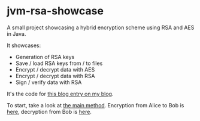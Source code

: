# jvm-rsa-showcase

A small project showcasing a hybrid encryption scheme using RSA and AES in Java.

It showcases:

* Generation of RSA keys
* Save / load RSA keys from / to files
* Encrypt / decrypt data with AES
* Encrypt / decrypt data with RSA
* Sign / verify data with RSA

It's the code for [this blog entry on my blog](https://www.mkammerer.de/blog/rsa-on-the-jvm/).

To start, take a look at [the main method](src/main/java/de/mkammerer/rsaplayground/Main.java). 
Encryption from Alice to Bob is [here](src/main/java/de/mkammerer/rsaplayground/Alice.java), decryption from
Bob is [here](src/main/java/de/mkammerer/rsaplayground/Bob.java).
